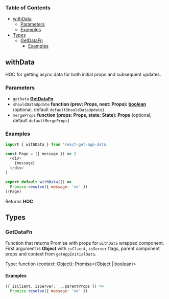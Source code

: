 <!-- Generated by documentation.js. Update this documentation by updating the source code. -->

### Table of Contents

-   [withData][1]
    -   [Parameters][2]
    -   [Examples][3]
-   [Types][4]
    -   [GetDataFn][5]
        -   [Examples][6]

## withData

HOC for getting async data for both initial props and subsequent updates.

### Parameters

-   `getData` **[GetDataFn][7]** 
-   `shouldDataUpdate` **function (prev: Props, next: Props): [boolean][8]**  (optional, default `defaultShouldDataUpdate`)
-   `mergeProps` **function (props: Props, state: State): Props**  (optional, default `defaultMergeProps`)

### Examples

```javascript
import { withData } from 'react-get-app-data'

const Page = ({ message }) => (
  <div>
    {message}
  </div>
)

export default withData(() =>
  Promise.resolve({ message: 'ok' })
)(Page)
```

Returns **HOC** 

## Types




### GetDataFn

Function that returns Promise with props for `withData` wrapped component.
First argument is **Object** with `isClient`, `isServer` flags, parent component props and context from `getAppInitialData`.

Type: function (context: [Object][9]): [Promise][10]&lt;([Object][9] \| [boolean][8])>

#### Examples

```javascript
({ isClient, isServer, ...parentProps }) =>
  Promise.resolve({ message: 'ok' })
```

[1]: #withdata

[2]: #parameters

[3]: #examples

[4]: #types

[5]: #getdatafn

[6]: #examples-1

[7]: #getdatafn

[8]: https://developer.mozilla.org/docs/Web/JavaScript/Reference/Global_Objects/Boolean

[9]: https://developer.mozilla.org/docs/Web/JavaScript/Reference/Global_Objects/Object

[10]: https://developer.mozilla.org/docs/Web/JavaScript/Reference/Global_Objects/Promise
